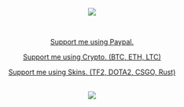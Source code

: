 <p align="center" >
  <a href="https://github.com/notJari/realmeye-plus">
  <img src="https://lh3.googleusercontent.com/4C_rAD54AeoxccYpWkKjx8cagdjI-y5wLgg4s1YSdOdXLmpUSTl7MxUjDHwft-dAhC9MzzEgPKRdTtZ4HWlCrAX_=w640-h400-e365-rj-sc0x00ffffff" />
</p>
<br>

<p align="center" >
  <a href="https://streamelements.com/notjari/tip">
  Support me using Paypal.
  </a>
<p align="center" >
  <a href="https://1upcoin.com/donate/notjari">
  Support me using Crypto. (BTC, ETH, LTC)
    </a>
<p align="center" >
  <a href="https://skinsdonations.com/u/jari">
  Support me using Skins. (TF2, DOTA2, CSGO, Rust)
  </a>
<br>
<br>

<p align="center" >
  <a href="https://discord.gg/ZNyTnGMy9E">
  <img src="https://i.imgur.com/t7HgDIj.png" />
  </a>
</p>
